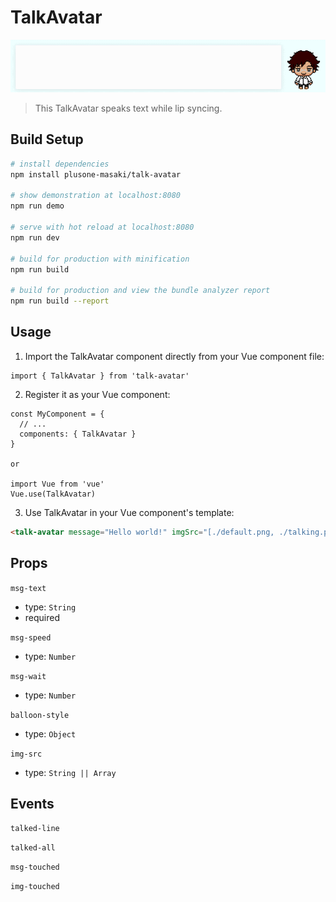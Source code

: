 # TalkAvatar
![](./static/talk-avatar.gif)

> This TalkAvatar speaks text while lip syncing.

## Build Setup

``` bash
# install dependencies
npm install plusone-masaki/talk-avatar

# show demonstration at localhost:8080
npm run demo 

# serve with hot reload at localhost:8080
npm run dev

# build for production with minification
npm run build

# build for production and view the bundle analyzer report
npm run build --report
```

## Usage

1. Import the TalkAvatar component directly from your Vue component file:
```ecmascript 6
import { TalkAvatar } from 'talk-avatar'
```

2. Register it as your Vue component:
```ecmascript 6
const MyComponent = {
  // ...
  components: { TalkAvatar }
}

or

import Vue from 'vue'
Vue.use(TalkAvatar)
```

3. Use TalkAvatar in your Vue component's template:
```html
<talk-avatar message="Hello world!" imgSrc="[./default.png, ./talking.png]" />
```

## Props

`msg-text`
* type: `String`
* required

`msg-speed`
* type: `Number`

`msg-wait`
* type: `Number`

`balloon-style`
* type: `Object`

`img-src`
* type: `String || Array`

## Events

`talked-line`

`talked-all`

`msg-touched`

`img-touched`
